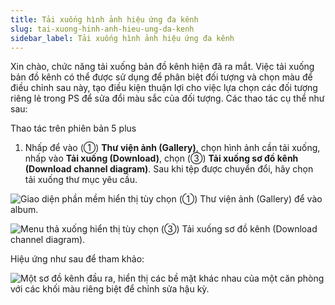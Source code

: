 ```yaml
---
title: Tải xuống hình ảnh hiệu ứng đa kênh
slug: tai-xuong-hinh-anh-hieu-ung-da-kenh
sidebar_label: Tải xuống hình ảnh hiệu ứng đa kênh
---
```


Xin chào, chức năng tải xuống bản đồ kênh hiện đã ra mắt. Việc tải xuống bản đồ kênh có thể được sử dụng để phân biệt đối tượng và chọn màu để điều chỉnh sau này, tạo điều kiện thuận lợi cho việc lựa chọn các đối tượng riêng lẻ trong PS để sửa đổi màu sắc của đối tượng. Các thao tác cụ thể như sau:

Thao tác trên phiên bản 5 plus

1. Nhấp để vào (①) **Thư viện ảnh (Gallery)**, chọn hình ảnh cần tải xuống, nhấp vào **Tải xuống (Download)**, chọn (③) **Tải xuống sơ đồ kênh (Download channel diagram)**. Sau khi tệp được chuyển đổi, hãy chọn tải xuống thư mục yêu cầu.

![Giao diện phần mềm hiển thị tùy chọn (①) Thư viện ảnh (Gallery) để vào album.](https://storage.googleapis.com/jegavn_kb/images/73a0b772-46fa-4f9a-94c4-2773af8762fb.png)

![Menu thả xuống hiển thị tùy chọn (③) Tải xuống sơ đồ kênh (Download channel diagram).](https://storage.googleapis.com/jegavn_kb/images/af214f89-7448-4f3c-82e5-af322988cf54.png)

Hiệu ứng như sau để tham khảo:

![Một sơ đồ kênh đầu ra, hiển thị các bề mặt khác nhau của một căn phòng với các khối màu riêng biệt để chỉnh sửa hậu kỳ.](https://storage.googleapis.com/jegavn_kb/images/e59ed3a8-042d-41e7-90c7-46eb6a94151e.png)